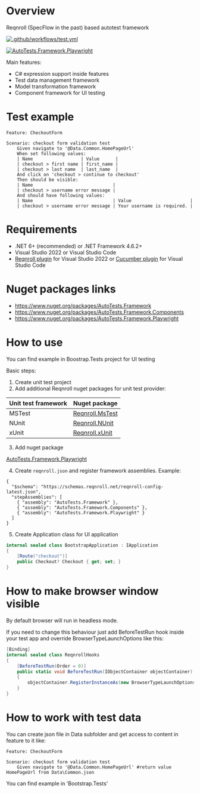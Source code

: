 # Overview

Reqnroll (SpecFlow in the past) based autotest framework

[![.github/workflows/test.yml](https://github.com/Romfos/AutoTests.Framework/actions/workflows/test.yml/badge.svg)](https://github.com/Romfos/AutoTests.Framework/actions/workflows/test.yml)

[![AutoTests.Framework.Playwright](https://img.shields.io/nuget/v/AutoTests.Framework.Playwright?label=AutoTests.Framework.Playwright)](https://www.nuget.org/packages/AutoTests.Framework.Playwright)

Main features:
- C# expression support inside features
- Test data management framework
- Model transformation framework
- Component framework for UI testing

# Test example
```gherkin
Feature: CheckoutForm

Scenario: checkout form validation test
    Given navigate to '@Data.Common.HomePageUrl'
    When set following values:
    | Name                  | Value      |
    | checkout > first name | first_name |
    | checkout > last name  | last_name  |
    And click on 'checkout > continue to checkout'
    Then should be visible:
    | Name                              |
    | checkout > username error message |
    And should have following values:
    | Name                              | Value                      |
    | checkout > username error message | Your username is required. |
```

# Requirements
- .NET 6+ (recommended) or .NET Framework 4.6.2+
- Visual Studio 2022 or Visual Studio Code
- [Reqnroll plugin](https://marketplace.visualstudio.com/items?itemName=Reqnroll.ReqnrollForVisualStudio2022) for Visual Studio 2022 or [Cucumber plugin](https://marketplace.visualstudio.com/items?itemName=CucumberOpen.cucumber-official) for Visual Studio Code

# Nuget packages links  
- https://www.nuget.org/packages/AutoTests.Framework
- https://www.nuget.org/packages/AutoTests.Framework.Components
- https://www.nuget.org/packages/AutoTests.Framework.Playwright

# How to use
You can find example in Boostrap.Tests project for UI testing

Basic steps:
1) Create unit test project
2) Add additional Reqnroll nuget packages for unit test provider:

| Unit test framework | Nuget package                                                     |
|---------------------|-------------------------------------------------------------------|
| MSTest              | [Reqnroll.MsTest](https://www.nuget.org/packages/Reqnroll.MsTest) |
| NUnit               | [Reqnroll.NUnit](https://www.nuget.org/packages/Reqnroll.NUnit)   |
| xUnit               | [Reqnroll.xUnit](https://www.nuget.org/profiles/Reqnroll.xUnit)   |
   
3) Add nuget package

[AutoTests.Framework.Playwright](https://www.nuget.org/packages/AutoTests.Framework.Playwright)

4) Create `reqnroll.json` and register framework assemblies. Example:
```
{
  "$schema": "https://schemas.reqnroll.net/reqnroll-config-latest.json",
  "stepAssemblies": [
    { "assembly": "AutoTests.Framework" },
    { "assembly": "AutoTests.Framework.Components" },
    { "assembly": "AutoTests.Framework.Playwright" }
  ]
}
```
5) Create Application class for UI application

```csharp
internal sealed class BootstrapApplication : IApplication
{
    [Route("checkout")]
    public Checkout? Checkout { get; set; }
}
```

# How to make browser window visible
By default browser will run in headless mode.

If you need to change this behaviour just add BeforeTestRun hook inside your test app and override BrowserTypeLaunchOptions like this:
```csharp
[Binding]
internal sealed class ReqnrollHooks
{
    [BeforeTestRun(Order = 0)]
    public static void BeforeTestRun(IObjectContainer objectContainer)
    {
        objectContainer.RegisterInstanceAs(new BrowserTypeLaunchOptions { Headless = false });
    }
}
```

# How to work with test data

You can create json file in Data subfolder and get access to content in feature to it like:
```gherkin
Feature: CheckoutForm

Scenario: checkout form validation test
    Given navigate to '@Data.Common.HomePageUrl' #return value HomePageUrl from Data\Common.json
```
You can find example in 'Bootstrap.Tests'


